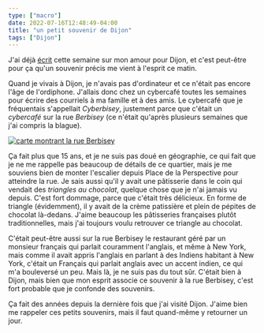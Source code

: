 ```yaml
---
type: ["macro"]
date: 2022-07-16T12:48:49-04:00
title: "un petit souvenir de Dijon"
tags: ["Dijon"]
---
```

J'ai déjà [écrit](https://spencergreenhalgh.com/myself/d%C3%A9couverte-de-deux-cha%C3%AEnes-youtube/) cette semaine sur mon amour pour Dijon, et c'est peut-être pour ça qu'un souvenir précis me vient à l'esprit ce matin. 

Quand je vivais à Dijon, je n'avais pas d'ordinateur et ce n'était pas encore l'âge de l'ordiphone. J'allais donc chez un cybercafé toutes les semaines pour écrire des courriels à ma famille et à des amis. Le cybercafé que je fréquentais s'appellait *Cyberbisey*, justement parce que c'était un *cybercafé* sur la rue *Berbisey* (ce n'était qu'après plusieurs semaines que j'ai compris la blague). 

[![carte montrant la rue Berbisey](/rue_Berbisey.png)](https://www.openstreetmap.org/relation/74090#map=17/47.31801/5.03575)

Ça fait plus que 15 ans, et je ne suis pas doué en géographie, ce qui fait que je ne me rappelle pas beaucoup de détails de ce quartier, mais je me souviens bien de monter l'escalier depuis Place de la Perspective pour atteindre la rue. Je sais aussi qu'il y avait une pâtisserie dans le coin qui vendait des *triangles au chocolat*, quelque chose que je n'ai jamais vu depuis. C'est fort dommage, parce que c'était très délicieux. En forme de triangle (évidemment), il y avait de la crème patissière et plein de pépites de chocolat là-dedans. J'aime beaucoup les pâtisseries françaises plutôt traditionnelles, mais j'ai toujours voulu retrouver ce triangle au chocolat. 

C'était peut-être aussi sur la rue Berbisey le restaurant géré par un monsieur français qui parlait couramment l'anglais, et même à New York, mais comme il avait appris l'anglais en parlant à des Indiens habitant à New York, c'était un Français qui parlait anglais avec un accent indien, ce qui m'a bouleversé un peu. Mais là, je ne suis pas du tout sûr. C'était bien à Dijon, mais bien que mon esprit associe ce souvenir à la rue Berbisey, c'est fort probable que je confonde des souvenirs. 

Ça fait des années depuis la dernière fois que j'ai visité Dijon. J'aime bien me rappeler ces petits souvenirs, mais il faut quand-même y retourner un jour.
